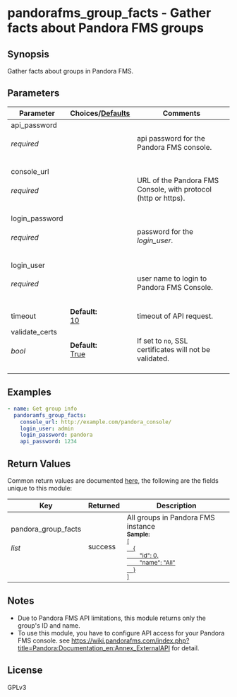 # pandorafms\_group\_facts - Gather facts about Pandora FMS groups

## Synopsis

Gather facts about groups in Pandora FMS.


## Parameters

| Parameter     | Choices/[Defaults](#) | Comments |
| ------------- |------------------| ---------|
| api\_password<br><h6>required</h6>| | api password for the Pandora FMS console. |
| console\_url<br><h6>required</h6>| | URL of the Pandora FMS Console, with protocol (http or https). |
| login\_password<br><h6>required</h6>| | password for the *login\_user*. |
| login\_user<br><h6>required</h6>| | user name to login to Pandora FMS Console. |
| timeout| **Default:**<br>[10](#)</div>| timeout of API request. |
| validate\_certs<br><h6>bool</h6>| **Default:**<br>[True](#)</div>| If set to `no`, SSL certificates will not be validated. |


## Examples

```yaml
- name: Get group info
  pandoramfs_group_facts:
    console_url: http://example.com/pandora_console/
    login_user: admin
    login_password: pandora
    api_password: 1234

```

## Return Values

Common return values are documented [here](https://docs.ansible.com/ansible/latest/reference_appendices/common_return_values.html#common-return-values), the following are the fields unique to this module:

| Key | Returned | Description |
| --- |----------| ----------- |
| pandora\_group\_facts<br/><h6>list</h6>| success | All groups in Pandora FMS instance<br><div style="font-size: smaller">**Sample:**</div><div style="font-size: smaller; color: blue; word-wrap: break-word; word-break: break-all;">[[<br>&nbsp;&nbsp;&nbsp;&nbsp;{<br>&nbsp;&nbsp;&nbsp;&nbsp;&nbsp;&nbsp;&nbsp;&nbsp;"id":&nbsp;0,<br>&nbsp;&nbsp;&nbsp;&nbsp;&nbsp;&nbsp;&nbsp;&nbsp;"name":&nbsp;"All"<br>&nbsp;&nbsp;&nbsp;&nbsp;}<br>]](#)</div> |

## Notes

- Due to Pandora FMS API limitations, this module returns only the group's ID and name.
- To use this module, you have to configure API access for your Pandora FMS console. see https://wiki.pandorafms.com/index.php?title=Pandora:Documentation_en:Annex_ExternalAPI for detail.

## License

GPLv3
